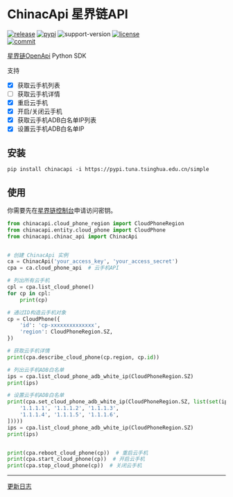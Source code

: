 # ChinacApi 星界链API

[![release](https://github.com/AkagiYui/ChinacApi/workflows/release/badge.svg)](https://github.com/AkagiYui/ChinacApi/actions?query=workflow%3Arelease) 
[![pypi](https://img.shields.io/pypi/v/chinacapi.svg)](https://pypi.org/project/chinacapi/)
![support-version](https://img.shields.io/pypi/pyversions/chinacapi) 
[![license](https://img.shields.io/github/license/AkagiYui/ChinacApi)](https://github.com/AkagiYui/ChinacApi/blob/master/LICENSE)  
[![commit](https://img.shields.io/github/last-commit/AkagiYui/ChinacApi)](https://github.com/AkagiYui/ChinacApi/commits/master)

[星界链OpenApi](https://docs-api.chinac.com/) Python SDK

支持

- [x] 获取云手机列表
- [ ] 获取云手机详情
- [x] 重启云手机
- [x] 开启/关闭云手机
- [x] 获取云手机ADB白名单IP列表
- [x] 设置云手机ADB白名单IP

## 安装

```shell
pip install chinacapi -i https://pypi.tuna.tsinghua.edu.cn/simple
```

## 使用

你需要先在[星界链控制台](https://console.chinac.com/iam)申请访问密钥。

```python
from chinacapi.cloud_phone_region import CloudPhoneRegion
from chinacapi.entity.cloud_phone import CloudPhone
from chinacapi.chinac_api import ChinacApi


# 创建 ChinacApi 实例
ca = ChinacApi('your_access_key', 'your_access_secret')
cpa = ca.cloud_phone_api  # 云手机API

# 列出所有云手机
cpl = cpa.list_cloud_phone()
for cp in cpl:
    print(cp)

# 通过ID构造云手机对象
cp = CloudPhone({
    'id': 'cp-xxxxxxxxxxxxxx',
    'region': CloudPhoneRegion.SZ,
})

# 获取云手机详情
print(cpa.describe_cloud_phone(cp.region, cp.id))

# 列出云手机ADB白名单
ips = cpa.list_cloud_phone_adb_white_ip(CloudPhoneRegion.SZ)
print(ips)

# 设置云手机ADB白名单
print(cpa.set_cloud_phone_adb_white_ip(CloudPhoneRegion.SZ, list(set(ips + [
    '1.1.1.1', '1.1.1.2', '1.1.1.3', 
    '1.1.1.4', '1.1.1.5', '1.1.1.6',
]))))
ips = cpa.list_cloud_phone_adb_white_ip(CloudPhoneRegion.SZ)
print(ips)


print(cpa.reboot_cloud_phone(cp))  # 重启云手机
print(cpa.start_cloud_phone(cp))  # 开启云手机
print(cpa.stop_cloud_phone(cp))  # 关闭云手机
```

---

[更新日志](https://github.com/AkagiYui/ChinacApi/blob/master/Changelog.md)
